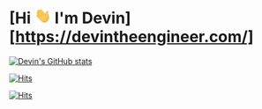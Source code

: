# [Hi <img src="https://raw.githubusercontent.com/ABSphreak/ABSphreak/master/gifs/Hi.gif" width="30px"> I'm Devin][https://devintheengineer.com/]


[![Devin's GitHub stats](https://github-readme-stats.vercel.app/api?username=devinpowers)](https://github.com/anuraghazra/github-readme-stats)


[![Hits](https://hits.seeyoufarm.com/api/count/incr/badge.svg?url=https%3A%2F%2Fgithub.com%2Fdevinpowers&count_bg=%233D46C8&title_bg=%23555555&icon=apple.svg&icon_color=%23E7E7E7&title=hits&edge_flat=false)](https://hits.seeyoufarm.com)



[![Hits](https://hits.seeyoufarm.com/api/count/incr/badge.svg?url=https%3A%2F%2Fgithub.com%2Fdevinpowers%2Fdevinpowers.github.io&count_bg=%233D46C8&title_bg=%23EB0909&icon=apple.svg&icon_color=%23E7E7E7&title=hits&edge_flat=false)](https://hits.seeyoufarm.com)
